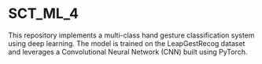 # SCT_ML_4
This repository implements a multi-class hand gesture classification system using deep learning. The model is trained on the LeapGestRecog dataset and leverages a Convolutional Neural Network (CNN) built using PyTorch.
